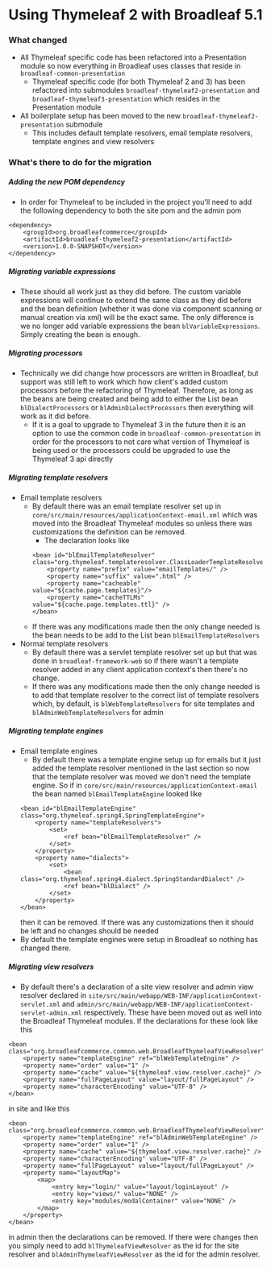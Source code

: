 # Using Thymeleaf 2 with Broadleaf 5.1

### What changed
- All Thymeleaf specific code has been refactored into a Presentation module so now everything in Broadleaf uses classes that reside in `broadleaf-common-presentation`
  - Thymeleaf specific code (for both Thymeleaf 2 and 3) has been refactored into submodules `broadleaf-thymeleaf2-presentation` and `broadleaf-thymeleaf3-presentation` which resides in the Presentation module
- All boilerplate setup has been moved to the new `broadleaf-thymeleaf2-presentation` submodule
  - This includes default template resolvers, email template resolvers, template engines and view resolvers

### What's there to do for the migration

##### Adding the new POM dependency
- In order for Thymeleaf to be included in the project you'll need to add the following dependency to both the site pom and the admin pom
```
<dependency>
    <groupId>org.broadleafcommerce</groupId>
    <artifactId>broadleaf-thymeleaf2-presentation</artifactId>
    <version>1.0.0-SNAPSHOT</version>
</dependency>
```

##### Migrating variable expressions
- These should all work just as they did before. The custom variable expressions will continue to extend the same class as they did before and the bean definition (whether it was done via component scanning or manual creation via xml) will be the exact same. The only difference is we no longer add variable expressions the bean `blVariableExpressions`. Simply creating the bean is enough.

##### Migrating processors
- Technically we did change how processors are written in Broadleaf, but support was still left to work which how client's added custom processors before the refactoring of Thymeleaf. Therefore, as long as the beans are being created and being add to either the List bean `blDialectProcessors` or `blAdminDialectProcessors` then everything will work as it did before.
  - If it is a goal to upgrade to Thymeleaf 3 in the future then it is an option to use the common code in `broadleaf-common-presentation` in order for the processors to not care what version of Thymeleaf is being used or the processors could be upgraded to use the Thymeleaf 3 api directly

##### Migrating template resolvers
- Email template resolvers
  - By default there was an email template resolver set up in `core/src/main/resources/applicationContext-email.xml` which was moved into the Broadleaf Thymeleaf modules so unless there was customizations the definition can be removed.
    - The declaration looks like
    ```
    <bean id="blEmailTemplateResolver" class="org.thymeleaf.templateresolver.ClassLoaderTemplateResolver">
        <property name="prefix" value="emailTemplates/" />
        <property name="suffix" value=".html" />
        <property name="cacheable" value="${cache.page.templates}"/>
        <property name="cacheTTLMs" value="${cache.page.templates.ttl}" />
    </bean>
    ```
  - If there was any modifications made then the only change needed is the bean needs to be add to the List bean `blEmailTemplateResolvers`
- Normal template resolvers
  - By default there was a servlet template resolver set up but that was done in `broadleaf-framework-web` so if there wasn't a template resolver added in any client application context's then there's no change.
  - If there was any modifications made then the only change needed is to add that template resolver to the correct list of template resolvers which, by default, is `blWebTemplateResolvers` for site templates and `blAdminWebTemplateResolvers` for admin

##### Migrating template engines
- Email template engines
  - By default there was a template engine setup up for emails but it just added the template resolver mentioned in the last section so now that the template resolver was moved we don't need the template engine. So if in `core/src/main/resources/applicationContext-email` the bean named `blEmailTemplateEngine` looked like
  ```
  <bean id="blEmailTemplateEngine" class="org.thymeleaf.spring4.SpringTemplateEngine">
      <property name="templateResolvers">
          <set>
              <ref bean="blEmailTemplateResolver" />
          </set>
      </property>
      <property name="dialects">
          <set>
              <bean class="org.thymeleaf.spring4.dialect.SpringStandardDialect" />
              <ref bean="blDialect" />
          </set>
      </property>
  </bean>
  ```
  then it can be removed. If there was any customizations then it should be left and no changes should be needed
- By default the template engines were setup in Broadleaf so nothing has changed there.

##### Migrating view resolvers
- By default there's a declaration of a site view resolver and admin view resolver declared in `site/src/main/webapp/WEB-INF/applicationContext-servlet.xml` and `admin/src/main/webapp/WEB-INF/applicationContext-servlet-admin.xml` respectively. These have been moved out as well into the Broadleaf Thymeleaf modules. If the declarations for these look like this
```
<bean class="org.broadleafcommerce.common.web.BroadleafThymeleafViewResolver">
    <property name="templateEngine" ref="blWebTemplateEngine" />
    <property name="order" value="1" />
    <property name="cache" value="${thymeleaf.view.resolver.cache}" />
    <property name="fullPageLayout" value="layout/fullPageLayout" />
    <property name="characterEncoding" value="UTF-8" />
</bean>
```
in site and like this
```
<bean class="org.broadleafcommerce.common.web.BroadleafThymeleafViewResolver">
    <property name="templateEngine" ref="blAdminWebTemplateEngine" />
    <property name="order" value="1" />
    <property name="cache" value="${thymeleaf.view.resolver.cache}" />
    <property name="characterEncoding" value="UTF-8" />
    <property name="fullPageLayout" value="layout/fullPageLayout" />
    <property name="layoutMap">
        <map>
            <entry key="login/" value="layout/loginLayout" />
            <entry key="views/" value="NONE" />
            <entry key="modules/modalContainer" value="NONE" />
        </map>
    </property>
</bean>
```
in admin then the declarations can be removed. If there were changes then you simply need to add `blThymeleafViewResolver` as the id for the site resolver and `blAdminThymeleafViewResolver` as the id for the admin resolver.
